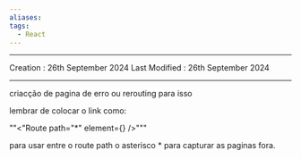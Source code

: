```yaml
---
aliases: 
tags:
  - React
---
```

---
Creation : 26th September 2024
Last Modified : 26th September 2024
___

criacção de pagina de erro ou rerouting para isso

lembrar de colocar o link como:

""<"Route path="*" element={<NotFound/>} />"""

para usar entre o route path o asterisco *  para capturar as paginas fora.


